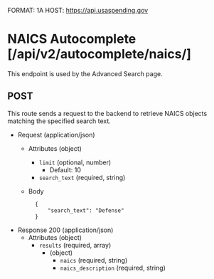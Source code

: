 FORMAT: 1A
HOST: https://api.usaspending.gov

# NAICS Autocomplete [/api/v2/autocomplete/naics/]

This endpoint is used by the Advanced Search page.

## POST

This route sends a request to the backend to retrieve NAICS objects matching the specified search text.

+ Request (application/json)
    + Attributes (object)
        + `limit` (optional, number)
            + Default: 10
        + `search_text` (required, string)
    + Body

            {
                "search_text": "Defense"
            }

+ Response 200 (application/json)
    + Attributes (object)
        + `results` (required, array)
            + (object)
                + `naics` (required, string)
                + `naics_description` (required, string)
